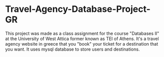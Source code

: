 # Travel-Agency-Database-Project-GR
This project was made as a class assignment for the course "Databases II" at the University of West Attica former known as TEI of Athens. It's a travel agency website in greece that you "book" your ticket for a destination that you want. It uses mysql database to store users and destinations.
